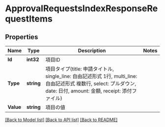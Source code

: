 # ApprovalRequestsIndexResponseRequestItems

## Properties

Name | Type | Description | Notes
------------ | ------------- | ------------- | -------------
**Id** | **int32** | 項目ID | 
**Type** | **string** | 項目タイプ(title: 申請タイトル, single_line: 自由記述形式 1行, multi_line: 自由記述形式 複数行, select: プルダウン, date: 日付, amount: 金額, receipt: 添付ファイル) | 
**Value** | **string** | 項目の値 | 

[[Back to Model list]](../README.md#documentation-for-models) [[Back to API list]](../README.md#documentation-for-api-endpoints) [[Back to README]](../README.md)


